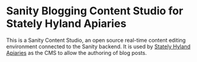 # Sanity Blogging Content Studio for Stately Hyland Apiaries

This is a Sanity Content Studio, an open source real-time content editing environment connected to the Sanity backend. It is used by [Stately Hyland Apiaries](https://github.com/Terrhy999/stately-hyland-apiaries) as the CMS to allow the authoring of blog posts. 
